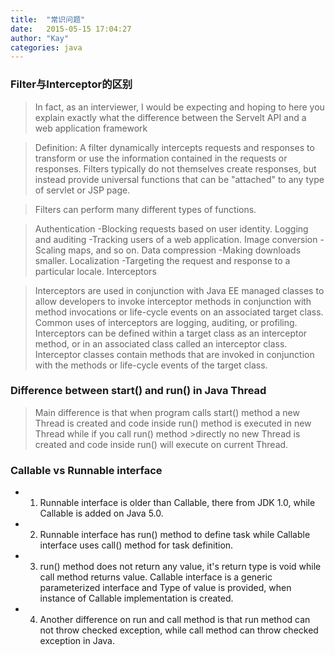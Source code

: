 ```yaml
---
title:  "常识问题"
date:   2015-05-15 17:04:27
author: "Kay"
categories: java
---
```


### Filter与Interceptor的区别

>In fact, as an interviewer, I would be expecting and hoping to here you explain exactly what the difference
>between the Servelt API and a web application framework

>Definition:
>A filter dynamically intercepts requests and responses to transform or use the information contained in the requests or responses.
>Filters typically do not themselves create responses, but instead provide universal functions that can be "attached" to any type of servlet or JSP page.

>Filters can perform many different types of functions.

>Authentication -Blocking requests based on user identity.
>Logging and auditing -Tracking users of a web application.
>Image conversion -Scaling maps, and so on.
>Data compression -Making downloads smaller.
>Localization -Targeting the request and response to a particular locale.
>Interceptors

>Interceptors are used in conjunction with Java EE managed classes to allow developers to invoke interceptor methods in conjunction
>with method invocations or life-cycle events on an associated target class. Common uses of interceptors are logging, auditing, or profiling.
>Interceptors can be defined within a target class as an interceptor method, or in an associated class called an interceptor class.
>Interceptor classes contain methods that are invoked in conjunction with the methods or life-cycle events of the target class.


### Difference between start() and run() in Java Thread

>Main difference is that when program calls start() method a new Thread is created and code inside run() method is executed in new Thread while if you call run() method >directly no new Thread is created and code inside run() will execute on current Thread.


### Callable vs Runnable interface

- 1) Runnable interface is older than Callable, there from JDK 1.0, while Callable is added on Java 5.0.
- 2) Runnable interface has run() method to define task while Callable interface uses call() method for task definition.
- 3) run() method does not return any value, it's return type is void while call method returns value. Callable interface is a generic parameterized interface and Type of value is provided, when instance of Callable implementation is created.
- 4) Another difference on run and call method is that run method can not throw checked exception, while call method can throw checked exception in Java.
